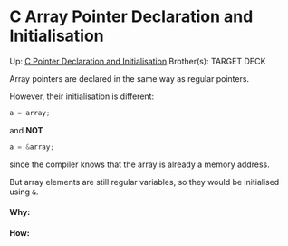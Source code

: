# C Array Pointer Declaration and Initialisation

Up: [C Pointer Declaration and Initialisation](c_pointer_declaration_and_initialisation)
Brother(s):
TARGET DECK

Array pointers are declared in the same way as regular pointers.

However, their initialisation is different:

```C
a = array;
```

and **NOT**

```c
a = &array;
```

since the compiler knows that the array is already a memory address.

But array elements are still regular variables, so they would be initialised using `&`.






























#### Why:
#### How:









